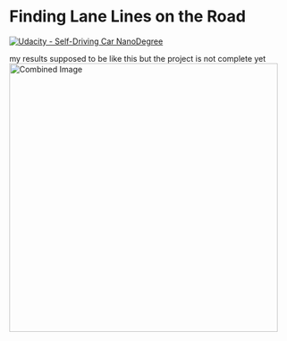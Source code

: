 # **Finding Lane Lines on the Road** 
[![Udacity - Self-Driving Car NanoDegree](https://s3.amazonaws.com/udacity-sdc/github/shield-carnd.svg)](http://www.udacity.com/drive)

my results supposed to be like this 
but the project is not complete yet 
<img src="examples/laneLines_thirdPass.jpg" width="480" alt="Combined Image" />
 
 
 

 
